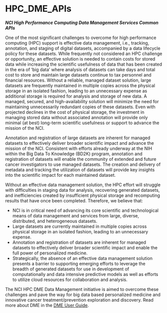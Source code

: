 # HPC_DME_APIs

***NCI High Performance Computing Data Management Services Common APIs***

One of the most significant challenges to overcome for high performance computing (HPC) support is effective data management, i.e., tracking, annotation, and staging of digital datasets, accompanied by a data lifecycle policy for these datasets. While frequently not considered an HPC challenge or opportunity, an effective solution is needed to contain costs for stored data while increasing the scientific usefulness of data that has been created in the era of ‘big data’ where analysis of datasets can take days and total cost to store and maintain large datasets continue to tax personnel and financial resources. Without a reliable, managed dataset solution, large datasets are frequently maintained in multiple copies across the physical storage in an isolated fashion, leading to an unnecessary expense as additional storage is required for analysis and storage of new data. A managed, secured, and high-availability solution will minimize the need for maintaining unnecessarily redundant copies of these datasets. Even with projected declines in the cost of physical storage, the investment in managing stored data without associated annotation will provide only minimal (at best) long-term scientific usefulness or support to advance the mission of the NCI. 

Annotation and registration of large datasets are inherent for managed datasets to effectively deliver broader scientific impact and advance the mission of the NCI. Consistent with efforts already underway at the NIH within the Big Data To Knowledge (BD2K) program, annotation and registration of datasets will enable the community of extended and future cancer investigators to use managed datasets. The creation and delivery of metadata and tracking the utilization of datasets will provide key insights into the scientific impact for each maintained dataset. 

Without an effective data management solution, the HPC effort will struggle with difficulties in staging data for analysis, recovering generated datasets, and inefficiencies created by insufficient physical storage and recomputing results that have once been completed. Therefore, we believe that:
*	NCI is in critical need of advancing its core scientific and technological means of data management and services from large, diverse, distributed, and heterogeneous datasets.
*	Large datasets are currently maintained in multiple copies across physical storage in an isolated fashion, leading to an unnecessary expense.
*	Annotation and registration of datasets are inherent for managed datasets to effectively deliver broader scientific impact and enable the full power of personalized medicine.
*	Strategically, the absence of an effective data management solution presents a barrier to supporting emerging efforts to leverage the breadth of generated datasets for use in development of computationally and data intensive predictive models as well as efforts to utilize cloud resources for collaboration and analysis.

The NCI HPC DME Data Management initiative is aimed to overcome these challenges and pave the way for big data based personalized medicine and innovative cancer treatment/prevention exploration and discovery. Read more about DME in the [DME User Guide](https://wiki.nci.nih.gov/spaces/DMEdoc/pages/373006788/DME+User+Guide).


